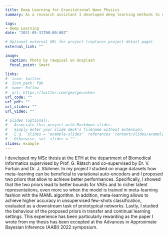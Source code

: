 ```yaml
---
title: Deep Learning for Gravitational Wave Physics
summary: As a research assistant I developed deep learning methods to emulate complex cosmological simulations and inverse regression model to constrain the formation of gravitational waves.

tags:
- Deep Learning
date: "2021-05-31T00:00:00Z"

# Optional external URL for project (replaces project detail page).
external_link: ""

image:
  caption: Photo by rawpixel on Unsplash
  focal_point: Smart

links:
#- icon: twitter
#  icon_pack: fab
#  name: Follow
#  url: https://twitter.com/georgecushen
url_code: ""
url_pdf: ""
url_slides: ""
url_video: ""

# Slides (optional).
#   Associate this project with Markdown slides.
#   Simply enter your slide deck's filename without extension.
#   E.g. `slides = "example-slides"` references `content/slides/example-slides.md`.
#   Otherwise, set `slides = ""`.
slides: example
---
```


I developed my MSc thesis at the ETH at the department of Biomedical Informatics supervised by Prof. G. Rätsch and co-supervised by Dr. V. Fortuin and Dr. J. Stühmer. In my project I studied on image datasets how meta-learning can be beneficial to variational auto-encoders and I proposed two priors that allow to achieve better performances. Specifically, I showed that the two priors lead to better bounds for VAEs and to richer latent representations, even more so when the model is trained in meta-learning fashion with the MAML algorithm. In addition, meta-learning allows to
achieve higher accuracy in unsupervised few-shots classification, evaluated as a downstream task of prototypical networks. Lastly, I studied the behaviour of the proposed priors in transfer and continual learning settings. This experience has been particularly rewarding as the paper I wrote from my thesis has been eccepted at the Advances in Approximate Bayesian Inference (AABI) 2022 symposium.
